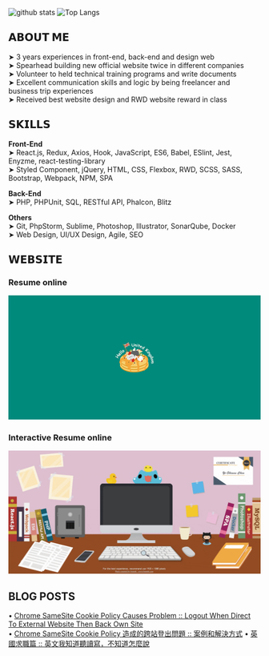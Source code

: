![github stats](https://github-readme-stats.vercel.app/api?username=yschen25&show_icons=true&theme=gruvbox)
![Top Langs](https://github-readme-stats.vercel.app/api/top-langs/?username=yschen25&hide=html&theme=gruvbox)

## 𝗔𝗕𝗢𝗨𝗧 𝗠𝗘
➤ 3 years experiences in front-end, back-end and design web <br/>
➤ Spearhead building new official website twice in different companies <br/>
➤ Volunteer to held technical training programs and write documents <br/>
➤ Excellent communication skills and logic by being freelancer and business trip experiences <br/>
➤ Received best website design and RWD website reward in class <br/>

## 𝗦𝗞𝗜𝗟𝗟𝗦
**Front-End** <br/>
➤ React.js, Redux, Axios, Hook, JavaScript, ES6, Babel, ESlint, Jest, Enyzme, react-testing-library <br/>
➤ Styled Component, jQuery, HTML, CSS, Flexbox, RWD, SCSS, SASS, Bootstrap, Webpack, NPM, SPA <br/>

**Back-End** <br/>
➤ PHP, PHPUnit, SQL, RESTful API, Phalcon, Blitz <br/>

**Others** <br/>
➤ Git, PhpStorm, Sublime, Photoshop, Illustrator, SonarQube, Docker <br/>
➤ Web Design, UI/UX Design, Agile, SEO 

## 𝗪𝗘𝗕𝗦𝗜𝗧𝗘
### Resume online

<a href="http://www.yschen25.com/" target="_blank">
<img src="https://github.com/yschen25/Resume/blob/master/img/Resume_01.gif">
</a>

### Interactive Resume online
<a href="http://www.yschen25.com/portfolio/interactiveResume/" target="_blank">
<img src="https://github.com/yschen25/Interactive_Resume/blob/master/Interactive_Resume_02.gif">
</a>

## BLOG POSTS
• [Chrome SameSite Cookie Policy Causes Problem :: Logout When Direct To External Website Then Back Own Site ](https://yschen25.blogspot.com/2020/09/chrome-samesite-cookie-policy-causes.html) <br/>
• [Chrome SameSite Cookie Policy 造成的跨站登出問題 :: 案例和解決方式](https://yschen25.blogspot.com/2020/08/chrome-80-samesite.html)
• [英國求職篇 :: 英文我知道聽讀寫，不知道怎麼說](https://yschen25.blogspot.com/2020/07/blog-post.html)
